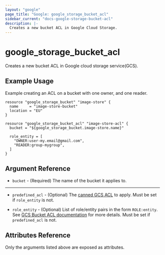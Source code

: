 ```yaml
---
layout: "google"
page_title: "Google: google_storage_bucket_acl"
sidebar_current: "docs-google-storage-bucket-acl"
description: |-
  Creates a new bucket ACL in Google Cloud Storage.
---
```


# google\_storage\_bucket\_acl

Creates a new bucket ACL in Google cloud storage service(GCS).

## Example Usage

Example creating an ACL on a bucket with one owner, and one reader.

```hcl
resource "google_storage_bucket" "image-store" {
  name     = "image-store-bucket"
  location = "EU"
}

resource "google_storage_bucket_acl" "image-store-acl" {
  bucket = "${google_storage_bucket.image-store.name}"

  role_entity = [
    "OWNER:user-my.email@gmail.com",
    "READER:group-mygroup",
  ]
}
```

## Argument Reference

* `bucket` - (Required) The name of the bucket it applies to.

- - -

* `predefined_acl` - (Optional) The [canned GCS ACL](https://cloud.google.com/storage/docs/access-control#predefined-acl) to apply. Must be set if `role_entity` is not.

* `role_entity` - (Optional) List of role/entity pairs in the form `ROLE:entity`. See [GCS Bucket ACL documentation](https://cloud.google.com/storage/docs/json_api/v1/bucketAccessControls)  for more details. Must be set if `predefined_acl` is not.

## Attributes Reference

Only the arguments listed above are exposed as attributes.
